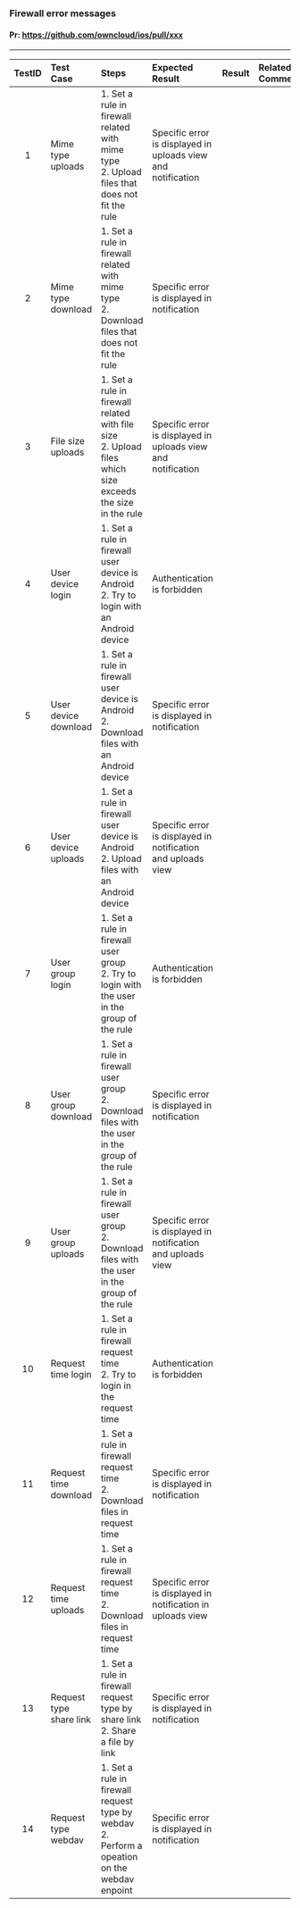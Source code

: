###  Firewall error messages 

#### Pr: https://github.com/owncloud/ios/pull/xxx 


---

 
| TestID | Test Case | Steps | Expected Result | Result | Related Comment |
| :----: | :-------- | :---- | :-------------- | :----: | :-------------- |
| 1 | Mime type uploads | 1. Set a rule in firewall related with mime type<br>2. Upload files that does not fit the rule  | Specific error is displayed in uploads view and notification |  |  |
| 2 | Mime type download | 1. Set a rule in firewall related with mime type<br>2. Download files that does not fit the rule  | Specific error is displayed in notification |  |  |
| 3 | File size uploads | 1. Set a rule in firewall related with file size<br>2. Upload files which size exceeds the size in the rule | Specific error is displayed in uploads view and notification |  |  |
| 4 | User device login | 1. Set a rule in firewall user device is Android<br>2. Try to login with an Android device  | Authentication is forbidden |  |  |
| 5 | User device download | 1. Set a rule in firewall user device is Android<br>2. Download files with an Android device | Specific error is displayed in notification |  |  |
| 6 | User device uploads | 1. Set a rule in firewall user device is Android<br>2. Upload files with an Android device | Specific error is displayed in notification and uploads view|  |  |
| 7 | User group login | 1. Set a rule in firewall user group<br>2. Try to login with the user in the group of the rule | Authentication is forbidden |  |  |
| 8 | User group download | 1. Set a rule in firewall user group<br>2. Download files with the user in the group of the rule | Specific error is displayed in notification |  |  |
| 9 | User group uploads | 1. Set a rule in firewall user group<br>2. Download files with the user in the group of the rule | Specific error is displayed in notification and uploads view|  |  |
| 10 | Request time login | 1. Set a rule in firewall request time<br>2. Try to login in the request time | Authentication is forbidden |  |  |
| 11 | Request time download | 1. Set a rule in firewall request time<br>2. Download files in request time | Specific error is displayed in notification |  |  |
| 12 | Request time uploads | 1. Set a rule in firewall request time<br>2. Download files in request time | Specific error is displayed in notification in uploads view|  |  | |
| 13 | Request type share link | 1. Set a rule in firewall request type by share link<br>2. Share a file by link | Specific error is displayed in notification |  |  |
| 14 | Request type webdav | 1. Set a rule in firewall request type by webdav<br>2. Perform a opeation on the webdav enpoint | Specific error is displayed in notification |  |  |